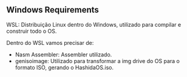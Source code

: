 ## Windows Requirements
WSL: Distribuição Linux dentro do Windows, utilizado para compilar e construir todo o OS. 

Dentro do WSL vamos precisar de:
- Nasm Assembler: Assembler utilizado.
- genisoimage: Utilizado para transformar a img drive do OS para o formato ISO, gerando o HashidaOS.iso.
